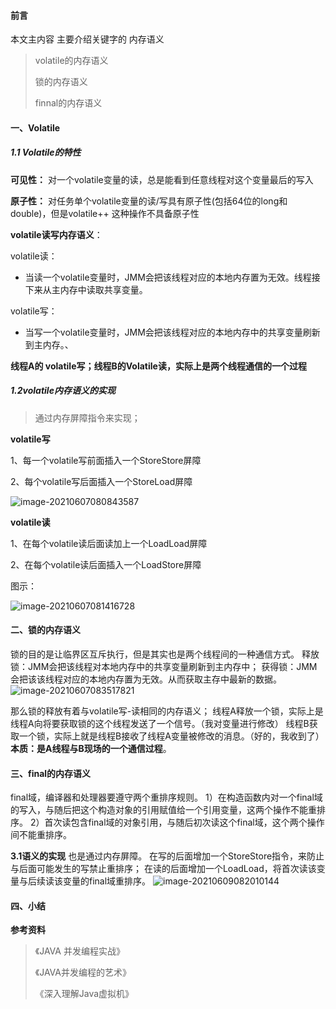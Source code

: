#### 前言

本文主内容 主要介绍关键字的 内存语义

> volatile的内存语义
>
> 锁的内存语义
>
> finnal的内存语义

#### 一、Volatile

##### **1.1 Volatile的特性**

**可见性：** 对一个volatile变量的读，总是能看到任意线程对这个变量最后的写入

**原子性：** 对任务单个volatile变量的读/写具有原子性(包括64位的long和double)，但是volatile++ 这种操作不具备原子性

**volatile读写内存语义**：

volatile读：

- 当读一个volatile变量时，JMM会把该线程对应的本地内存置为无效。线程接下来从主内存中读取共享变量。

volatile写：

- 当写一个volatile变量时，JMM会把该线程对应的本地内存中的共享变量刷新到主内存。、

**线程A的 volatile写；线程B的Volatile读，实际上是两个线程通信的一个过程**

##### **1.2volatile内存语义的实现**

> 通过内存屏障指令来实现；

**volatile写**

1、每一个volatile写前面插入一个StoreStore屏障

2、每个volatile写后面插入一个StoreLoad屏障



![image-20210607080843587](https://gitee.com/liuzihao169/pic/raw/master/image/20210607080845.png)

**volatile读**

1、在每个volatile读后面读加上一个LoadLoad屏障

2、在每个volatile读后面插入一个LoadStore屏障

图示：

![image-20210607081416728](https://gitee.com/liuzihao169/pic/raw/master/image/20210607081418.png)

#### 二、锁的内存语义

锁的目的是让临界区互斥执行，但是其实也是两个线程间的一种通信方式。
释放锁：JMM会把该线程对本地内存中的共享变量刷新到主内存中；
获得锁：JMM会把该该线程对应的本地内存置为无效。从而获取主存中最新的数据。
![image-20210607083517821](https://gitee.com/liuzihao169/pic/raw/master/image/20210607083519.png)

那么锁的释放有着与volatile写-读相同的内存语义；
线程A释放一个锁，实际上是线程A向将要获取锁的这个线程发送了一个信号。（我对变量进行修改）
线程B获取一个锁，实际上就是线程B接收了线程A变量被修改的消息。（好的，我收到了）
**本质：是A线程与B现场的一个通信过程**。

#### 三、final的内存语义

final域，编译器和处理器要遵守两个重排序规则。
1）在构造函数内对一个final域的写入，与随后把这个构造对象的引用赋值给一个引用变量，这两个操作不能重排序。
2）首次读包含final域的对象引用，与随后初次读这个final域，这个两个操作间不能重排序。

**3.1语义的实现**
也是通过内存屏障。
在写的后面增加一个StoreStore指令，来防止与后面可能发生的写禁止重排序；
在读的后面增加一个LoadLoad，将首次读该变量与后续读该变量的final域重排序。
![image-20210609082010144](https://gitee.com/liuzihao169/pic/raw/master/image/20210609082011.png)

#### 四、小结

**参考资料**

> 《JAVA 并发编程实战》
>
> 《JAVA并发编程的艺术》
>
> 《深入理解Java虚拟机》



